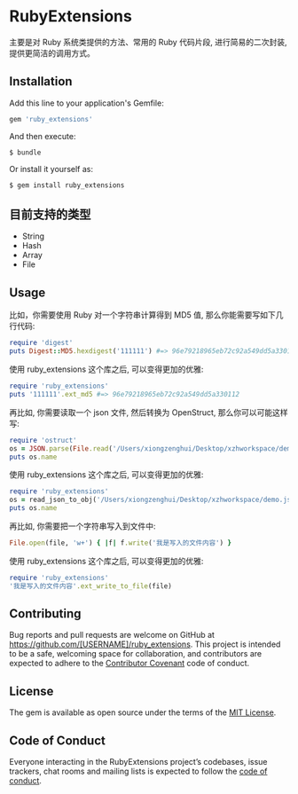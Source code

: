 # RubyExtensions

主要是对 Ruby 系统类提供的方法、常用的 Ruby 代码片段, 进行简易的二次封装, 提供更简洁的调用方式。


## Installation

Add this line to your application's Gemfile:

```ruby
gem 'ruby_extensions'
```

And then execute:

    $ bundle

Or install it yourself as:

    $ gem install ruby_extensions

## 目前支持的类型

- String
- Hash
- Array
- File

## Usage

比如，你需要使用 Ruby 对一个字符串计算得到 MD5 值, 那么你能需要写如下几行代码:

```ruby
require 'digest'
puts Digest::MD5.hexdigest('111111') #=> 96e79218965eb72c92a549dd5a330112
```

使用 ruby_extensions 这个库之后, 可以变得更加的优雅:

```ruby
require 'ruby_extensions'
puts '111111'.ext_md5 #=> 96e79218965eb72c92a549dd5a330112
```

再比如, 你需要读取一个 json 文件, 然后转换为 OpenStruct, 那么你可以可能这样写:

```ruby
require 'ostruct'
os = JSON.parse(File.read('/Users/xiongzenghui/Desktop/xzhworkspace/demo.json'), object_class: OpenStruct)
puts os.name
```

使用 ruby_extensions 这个库之后, 可以变得更加的优雅:

```ruby
require 'ruby_extensions'
os = read_json_to_obj('/Users/xiongzenghui/Desktop/xzhworkspace/demo.json')
puts os.name
```

再比如, 你需要把一个字符串写入到文件中:

```ruby
File.open(file, 'w+') { |f| f.write('我是写入的文件内容') }
```

使用 ruby_extensions 这个库之后, 可以变得更加的优雅:

```ruby
require 'ruby_extensions'
'我是写入的文件内容'.ext_write_to_file(file)
```


## Contributing

Bug reports and pull requests are welcome on GitHub at https://github.com/[USERNAME]/ruby_extensions. This project is intended to be a safe, welcoming space for collaboration, and contributors are expected to adhere to the [Contributor Covenant](http://contributor-covenant.org) code of conduct.

## License

The gem is available as open source under the terms of the [MIT License](https://opensource.org/licenses/MIT).

## Code of Conduct

Everyone interacting in the RubyExtensions project’s codebases, issue trackers, chat rooms and mailing lists is expected to follow the [code of conduct](https://github.com/[USERNAME]/ruby_extensions/blob/master/CODE_OF_CONDUCT.md).
